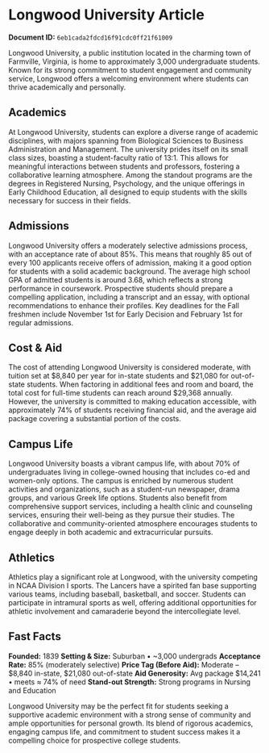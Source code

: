 # Longwood University Article

**Document ID:** `6eb1cada2fdcd16f91cdc0ff21f61009`

Longwood University, a public institution located in the charming town of Farmville, Virginia, is home to approximately 3,000 undergraduate students. Known for its strong commitment to student engagement and community service, Longwood offers a welcoming environment where students can thrive academically and personally.

## Academics
At Longwood University, students can explore a diverse range of academic disciplines, with majors spanning from Biological Sciences to Business Administration and Management. The university prides itself on its small class sizes, boasting a student-faculty ratio of 13:1. This allows for meaningful interactions between students and professors, fostering a collaborative learning atmosphere. Among the standout programs are the degrees in Registered Nursing, Psychology, and the unique offerings in Early Childhood Education, all designed to equip students with the skills necessary for success in their fields.

## Admissions
Longwood University offers a moderately selective admissions process, with an acceptance rate of about 85%. This means that roughly 85 out of every 100 applicants receive offers of admission, making it a good option for students with a solid academic background. The average high school GPA of admitted students is around 3.68, which reflects a strong performance in coursework. Prospective students should prepare a compelling application, including a transcript and an essay, with optional recommendations to enhance their profiles. Key deadlines for the Fall freshmen include November 1st for Early Decision and February 1st for regular admissions.

## Cost & Aid
The cost of attending Longwood University is considered moderate, with tuition set at $8,840 per year for in-state students and $21,080 for out-of-state students. When factoring in additional fees and room and board, the total cost for full-time students can reach around $29,368 annually. However, the university is committed to making education accessible, with approximately 74% of students receiving financial aid, and the average aid package covering a substantial portion of the costs.

## Campus Life
Longwood University boasts a vibrant campus life, with about 70% of undergraduates living in college-owned housing that includes co-ed and women-only options. The campus is enriched by numerous student activities and organizations, such as a student-run newspaper, drama groups, and various Greek life options. Students also benefit from comprehensive support services, including a health clinic and counseling services, ensuring their well-being as they pursue their studies. The collaborative and community-oriented atmosphere encourages students to engage deeply in both academic and extracurricular pursuits.

## Athletics
Athletics play a significant role at Longwood, with the university competing in NCAA Division I sports. The Lancers have a spirited fan base supporting various teams, including baseball, basketball, and soccer. Students can participate in intramural sports as well, offering additional opportunities for athletic involvement and camaraderie beyond the intercollegiate level.

## Fast Facts
**Founded:** 1839
**Setting & Size:** Suburban • ~3,000 undergrads
**Acceptance Rate:** 85% (moderately selective)
**Price Tag (Before Aid):** Moderate – $8,840 in-state, $21,080 out-of-state
**Aid Generosity:** Avg package $14,241 • meets ≈ 74% of need
**Stand-out Strength:** Strong programs in Nursing and Education

Longwood University may be the perfect fit for students seeking a supportive academic environment with a strong sense of community and ample opportunities for personal growth. Its blend of rigorous academics, engaging campus life, and commitment to student success makes it a compelling choice for prospective college students.
